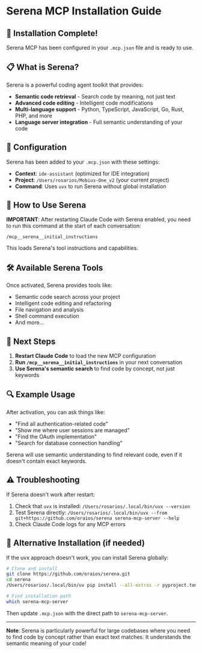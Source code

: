 # Serena MCP Installation Guide

## 🚀 Installation Complete!

Serena MCP has been configured in your `.mcp.json` file and is ready to use.

## 📋 What is Serena?

Serena is a powerful coding agent toolkit that provides:
- **Semantic code retrieval** - Search code by meaning, not just text
- **Advanced code editing** - Intelligent code modifications
- **Multi-language support** - Python, TypeScript, JavaScript, Go, Rust, PHP, and more
- **Language server integration** - Full semantic understanding of your code

## 🔧 Configuration

Serena has been added to your `.mcp.json` with these settings:
- **Context**: `ide-assistant` (optimized for IDE integration)
- **Project**: `/Users/rosarios/Mobius-One_v2` (your current project)
- **Command**: Uses `uvx` to run Serena without global installation

## 🎯 How to Use Serena

**IMPORTANT**: After restarting Claude Code with Serena enabled, you need to run this command at the start of each conversation:

```
/mcp__serena__initial_instructions
```

This loads Serena's tool instructions and capabilities.

## 🛠️ Available Serena Tools

Once activated, Serena provides tools like:
- Semantic code search across your project
- Intelligent code editing and refactoring
- File navigation and analysis
- Shell command execution
- And more...

## 📝 Next Steps

1. **Restart Claude Code** to load the new MCP configuration
2. **Run `/mcp__serena__initial_instructions`** in your next conversation
3. **Use Serena's semantic search** to find code by concept, not just keywords

## 🔍 Example Usage

After activation, you can ask things like:
- "Find all authentication-related code"
- "Show me where user sessions are managed"
- "Find the OAuth implementation"
- "Search for database connection handling"

Serena will use semantic understanding to find relevant code, even if it doesn't contain exact keywords.

## ⚠️ Troubleshooting

If Serena doesn't work after restart:
1. Check that `uvx` is installed: `/Users/rosarios/.local/bin/uvx --version`
2. Test Serena directly: `/Users/rosarios/.local/bin/uvx --from git+https://github.com/oraios/serena serena-mcp-server --help`
3. Check Claude Code logs for any MCP errors

## 🔧 Alternative Installation (if needed)

If the uvx approach doesn't work, you can install Serena globally:

```bash
# Clone and install
git clone https://github.com/oraios/serena.git
cd serena
/Users/rosarios/.local/bin/uv pip install --all-extras -r pyproject.toml -e .

# Find installation path
which serena-mcp-server
```

Then update `.mcp.json` with the direct path to `serena-mcp-server`.

---

**Note**: Serena is particularly powerful for large codebases where you need to find code by concept rather than exact text matches. It understands the semantic meaning of your code!